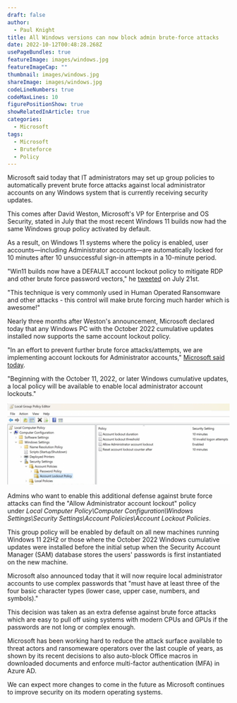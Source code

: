 ```yaml
---
draft: false
author:
  - Paul Knight
title: All Windows versions can now block admin brute-force attacks
date: 2022-10-12T00:48:28.268Z
usePageBundles: true
featureImage: images/windows.jpg
featureImageCap: ""
thumbnail: images/windows.jpg
shareImage: images/windows.jpg
codeLineNumbers: true
codeMaxLines: 10
figurePositionShow: true
showRelatedInArticle: true
categories:
  - Microsoft
tags:
  - Microsoft
  - Bruteforce
  - Policy
---
```

Microsoft said today that IT administrators may set up group policies to automatically prevent brute force attacks against local administrator accounts on any Windows system that is currently receiving security updates. 

This comes after David Weston, Microsoft's VP for Enterprise and OS Security, stated in July that the most recent Windows 11 builds now had the same Windows group policy activated by default.

As a result, on Windows 11 systems where the policy is enabled, user accounts—including Administrator accounts—are automatically locked for 10 minutes after 10 unsuccessful sign-in attempts in a 10-minute period. 

"Win11 builds now have a DEFAULT account lockout policy to mitigate RDP and other brute force password vectors," he [tweeted](https://twitter.com/dwizzzleMSFT/status/1549870156771340288) on July 21st.

"This technique is very commonly used in Human Operated Ransomware and other attacks - this control will make brute forcing much harder which is awesome!"

Nearly three months after Weston's announcement, Microsoft declared today that any Windows PC with the October 2022 cumulative updates installed now supports the same account lockout policy. 

"In an effort to prevent further brute force attacks/attempts, we are implementing account lockouts for Administrator accounts," [Microsoft said today](https://support.microsoft.com/en-us/topic/kb5020282-account-lockout-available-for-local-administrators-bce45c4d-f28d-43ad-b6fe-70156cb2dc00).

"Beginning with the October 11, 2022, or later Windows cumulative updates, a local policy will be available to enable local administrator account lockouts."

![](policy.webp)

Admins who want to enable this additional defense against brute force attacks can find the "Allow Administrator account lockout" policy under *Local Computer Policy\Computer Configuration\Windows Settings\Security Settings\Account Policies\Account Lockout Policies*.

This group policy will be enabled by default on all new machines running Windows 11 22H2 or those where the October 2022 Windows cumulative updates were installed before the initial setup when the Security Account Manager (SAM) database stores the users' passwords is first instantiated on the new machine.

Microsoft also announced today that it will now require local administrator accounts to use complex passwords that "must have at least three of the four basic character types (lower case, upper case, numbers, and symbols)."

This decision was taken as an extra defense against brute force attacks which are easy to pull off using systems with modern CPUs and GPUs if the passwords are not long or complex enough. 

Microsoft has been working hard to reduce the attack surface available to threat actors and ransomeware operators over the last couple of years, as shown by its recent decisions to also auto-block Office macros in downloaded documents and enforce multi-factor authentication (MFA) in Azure AD.

We can expect more changes to come in the future as Microsoft continues to improve security on its modern operating systems.